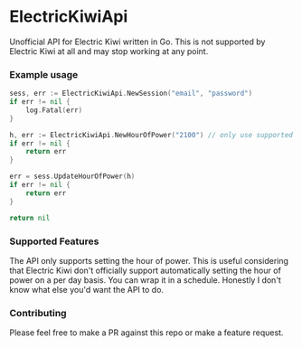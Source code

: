 # ElectricKiwiApi
Unofficial API for Electric Kiwi written in Go.
This is not supported by Electric Kiwi at all and may stop working at any point.

### Example usage
```go
sess, err := ElectricKiwiApi.NewSession("email", "password")
if err != nil {
    log.Fatal(err)
}

h, err := ElectricKiwiApi.NewHourOfPower("2100") // only use supported hours from Electric Kiwi in 24 hour format e.g. "1130", "1200", "1230", "1300", "1330", ...
if err != nil {
    return err
}

err = sess.UpdateHourOfPower(h)
if err != nil {
    return err
}

return nil
```

### Supported Features
The API only supports setting the hour of power. This is useful considering that
Electric Kiwi don't officially support automatically setting the hour of power on
a per day basis. You can wrap it in a schedule. Honestly I don't know what else you'd
want the API to do.

### Contributing
Please feel free to make a PR against this repo or make a feature request.